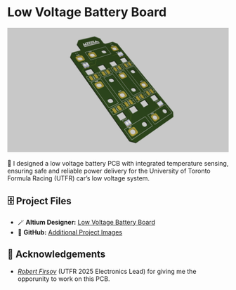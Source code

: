 # Low Voltage Battery Board 

![head](https://github.com/thejoonho/lv-bomba/blob/main/images/lv-batt-board.jpeg)

🔋 I designed a low voltage battery PCB with integrated temperature sensing, ensuring safe and reliable power delivery for the University of Toronto Formula Racing (UTFR) car’s low voltage system.

## 🗄️ Project Files

- 🪄 **Altium Designer:** [Low Voltage Battery Board](https://personal-viewer.365.altium.com/client/index.html?feature=embed&source=171803BD-74A5-4BAE-9C3B-C18D398DA15D&activeView=3D)
- 🌁 **GitHub:** [Additional Project Images](https://github.com/thejoonho/lv-bomba/tree/main/images)

## 💐 Acknowledgements

- *[Robert Firsov](https://www.linkedin.com/in/robert-firsov/)* (UTFR 2025 Electronics Lead) for giving me the opporunity to work on this PCB. 
